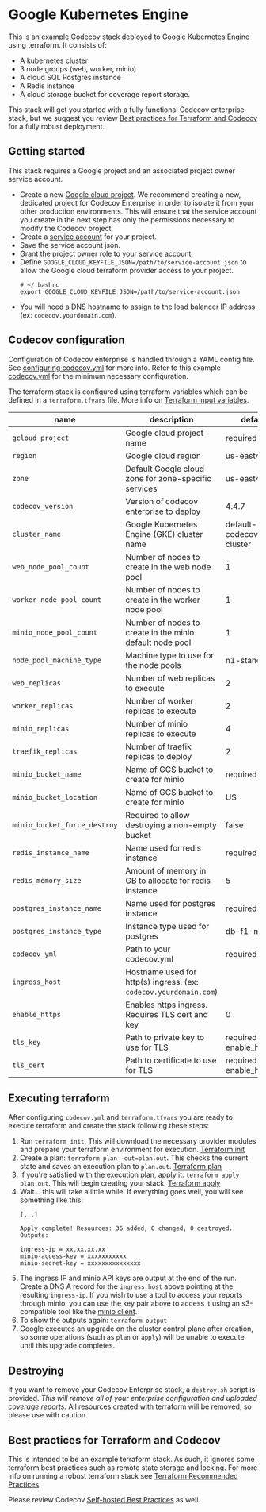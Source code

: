 # Google Kubernetes Engine

This is an example Codecov stack deployed to Google Kubernetes Engine using
terraform.  It consists of:
- A kubernetes cluster
- 3 node groups (web, worker, minio)
- A cloud SQL Postgres instance
- A Redis instance
- A cloud storage bucket for coverage report storage.

This stack will get you started with a fully functional Codecov enterprise
stack, but we suggest you review 
[Best practices for Terraform and Codecov](#best-practices-for-terraform-and-codecov) 
for a fully robust deployment.

## Getting started

This stack requires a Google project and an associated project owner service
account.

- Create a new [Google cloud
  project](https://cloud.google.com/resource-manager/docs/creating-managing-projects).
  We recommend creating a new, dedicated project for Codecov Enterprise in
  order to isolate it from your other production environments.  This will
  ensure that the service account you create in the next step has only the
  permissions necessary to modify the Codecov project.
- Create a [service
  account](https://cloud.google.com/iam/docs/creating-managing-service-accounts) for your project.
- Save the service account json.
- [Grant the project
  owner](https://cloud.google.com/iam/docs/granting-roles-to-service-accounts#granting_access_to_a_service_account_for_a_resource) role to your service account.
- Define `GOOGLE_CLOUD_KEYFILE_JSON=/path/to/service-account.json` to allow the 
  Google cloud terraform provider access to your project.
    ```
    # ~/.bashrc
    export GOOGLE_CLOUD_KEYFILE_JSON=/path/to/service-account.json
    ```
- You will need a DNS hostname to assign to the load balancer IP address (ex:
  `codecov.yourdomain.com`).

## Codecov configuration

Configuration of Codecov enterprise is handled through a YAML config file.
See [configuring codecov.yml](https://docs.codecov.io/docs/configuration) for 
more info.  Refer to this example [codecov.yml](../codecov.yml.example) for the
minimum necessary configuration.

The terraform stack is configured using terraform variables which can be
defined in a `terraform.tfvars` file.  More info on
[Terraform input variables](https://www.terraform.io/docs/configuration/variables.html).

| name | description | default |
| --- | --- | --- |
| `gcloud_project` | Google cloud project name | required |
| `region` | Google cloud region | us-east4 |
| `zone` | Default Google cloud zone for zone-specific services | us-east4a |
| `codecov_version` | Version of codecov enterprise to deploy | 4.4.7 |
| `cluster_name` | Google Kubernetes Engine (GKE) cluster name | default-codecov-cluster |
| `web_node_pool_count` | Number of nodes to create in the web node pool | 1 |
| `worker_node_pool_count` | Number of nodes to create in the worker node pool | 1 |
| `minio_node_pool_count` | Number of nodes to create in the minio default node pool | 1 |
| `node_pool_machine_type` | Machine type to use for the node pools | n1-standard-1 |
| `web_replicas` | Number of web replicas to execute | 2 |
| `worker_replicas` | Number of worker replicas to execute | 2 |
| `minio_replicas` | Number of minio replicas to execute | 4 |
| `traefik_replicas` | Number of traefik replicas to deploy | 2 |
| `minio_bucket_name` | Name of GCS bucket to create for minio | required |
| `minio_bucket_location` | Name of GCS bucket to create for minio | US |
| `minio_bucket_force_destroy` | Required to allow destroying a non-empty bucket | false |
| `redis_instance_name` | Name used for redis instance | required |
| `redis_memory_size` | Amount of memory in GB to allocate for redis instance | 5 |
| `postgres_instance_name` | Name used for postgres instance | required |
| `postgres_instance_type` | Instance type used for postgres | db-f1-micro |
| `codecov_yml` | Path to your codecov.yml | required |
| `ingress_host` | Hostname used for http(s) ingress. (ex: `codecov.yourdomain.com`) | |
| `enable_https` | Enables https ingress.  Requires TLS cert and key | 0 |
| `tls_key` | Path to private key to use for TLS | required if enable_https=1 |
| `tls_cert` | Path to certificate to use for TLS | required if enable_https=1  |

## Executing terraform

After configuring `codecov.yml` and `terraform.tfvars` you are ready to execute
terraform and create the stack following these steps:

1. Run `terraform init`.  This will download the necessary provider modules and
   prepare your terraform environment for execution.  [Terraform
   init](https://www.terraform.io/docs/commands/init.html)
1. Create a plan: `terraform plan -out=plan.out`.  This checks the current
   state and saves an execution plan to `plan.out`.  [Terraform
   plan](https://www.terraform.io/docs/commands/plan.html)
1. If you're satisfied with the execution plan, apply it.  `terraform apply
   plan.out`.  This will begin creating your stack.  [Terraform
   apply](https://www.terraform.io/docs/commands/apply.html)
1. Wait... this will take a little while.  If everything goes well, you will
   see something like this:
     ```
     [...]
     
     Apply complete! Resources: 36 added, 0 changed, 0 destroyed.
     Outputs:
     
     ingress-ip = xx.xx.xx.xx
     minio-access-key = xxxxxxxxxxx
     minio-secret-key = xxxxxxxxxxxxxxx
     ```
1. The ingress IP and minio API keys are output at the end of the run.
   Create a DNS A record for the `ingress_host` above pointing at the
   resulting `ingress-ip`.  If you wish to use a tool to access your 
   reports through minio, you can use the key pair above to access it 
   using an s3-compatible tool like the [minio
   client](https://docs.min.io/docs/minio-client-quickstart-guide).
1. To show the outputs again: `terraform output`
1. Google executes an upgrade on the cluster control plane after creation,
   so some operations (such as `plan` or `apply`) will be unable to 
   execute until this upgrade completes.

## Destroying

If you want to remove your Codecov Enterprise stack, a `destroy.sh` script is
provided.  *This will remove all of your enterprise configuration and uploaded
coverage reports.*  All resources created with terraform will be removed, so
please use with caution.

## Best practices for Terraform and Codecov

This is intended to be an example terraform stack.  As such, it ignores some
terraform best practices such as remote state storage and locking.  For more
info on running a robust terraform stack see [Terraform Recommended
Practices](https://www.terraform.io/docs/enterprise/guides/recommended-practices/index.html).

Please review Codecov [Self-hosted Best
Practices](https://docs.codecov.io/docs/best-practices) as well.
